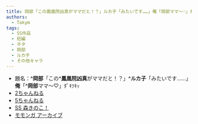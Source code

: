 ```yaml
---
title: 岡部「この鳳凰院凶真がママだと！？」ルカ子「みたいです……」俺「岡部ママ～♡」ﾀﾞｷﾂｷｯ
authors:
  - Takym
tags:
  - SS作品
  - 短編
  - ネタ
  - 岡部
  - ルカ子
  - その他キャラ
---
```

- 題名：**^岡部**「この&#x200B;**^鳳凰院凶真**がママだと！？」**^ルカ子**「みたいです……」**俺**「**^岡部**ママ～♡」ﾀﾞｷﾂｷｯ
- [2ちゃんねる](http://viper.2ch.sc/test/read.cgi/news4vip/1498782627)
- [5ちゃんねる](http://hebi.5ch.net/test/read.cgi/news4vip/1498782627)
- [SS 森きのこ！](http://morikinoko.com/archives/52087388.html)
- [モモンガ アーカイブ](http://sslog.ldblog.jp/archives/8869572.html)
